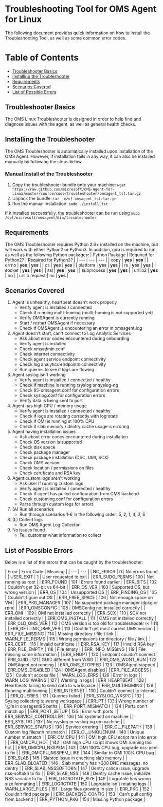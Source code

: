 # Troubleshooting Tool for OMS Agent for Linux
The following document provides quick information on how to install the Troubleshooting Tool, as well as some common error codes.

# Table of Contents
- [Troubleshooter Basics](#troubleshooter-basics)
- [Installing the Troubleshooter](#installing-the-troubleshooter)
- [Requirements](#requirements)
- [Scenarios Covered](#scenarios-covered)
- [List of Possible Errors](#list-of-possible-errors)

## Troubleshooter Basics

The OMS Linux Troubleshooter is designed in order to help find and diagnose issues with the agent, as well as general health checks. 

## Installing the Troubleshooter

The OMS Troubleshooter is automatically installed upon installation of the OMS Agent. However, if installation fails in any way, it can also be installed manually by following the steps below.

### Manual Install of the Troubleshooter
1. Copy the troubleshooter bundle onto your machine: `wget https://raw.github.com/microsoft/OMS-Agent-for-Linux/master/source/code/troubleshooter/omsagent_tst.tar.gz`
2. Unpack the bundle: `tar -xzvf omsagent_tst.tar.gz`
3. Run the manual installation: `sudo ./install_tst`

If it installed successfully, the troubleshooter can be run using `sudo /opt/microsoft/omsagent/bin/troubleshooter`

## Requirements

The OMS Troubleshooter requires Python 2.6+ installed on the machine, but will work with either Python2 or Python3. In addition, gdb is required to run, as well as the following Python packages:
| Python Package | Required for Python2? | Required for Python3? |
| --- | --- | --- |
| copy | **yes** | **yes** |
| errno | **yes** | **yes** |
| os | **yes** | **yes** |
| platform | **yes** | **yes** |
| re | **yes** | **yes** |
| socket | **yes** | **yes** |
| ssl | **yes** | **yes** |
| subprocess | **yes** | **yes** |
| urllib2 | **yes** | no |
| urllib.request | no | **yes** |

## Scenarios Covered

1. Agent is unhealthy, heartbeat doesn't work properly
	* Verify agent is installed / connected
	* Check if running multi-homing (multi-homing is not supported yet)
	* Verify OMSAgent is currently running
	* Start / restart OMSAgent if necessary
	* Check if OMSAgent is encountering an error in omsagent.log
2. Agent doesn't start, can't connect to Log Analytic Services
	* Ask about error codes encountered during onboarding
	* Verify agent is installed
	* Check omsadmin.conf
	* Check internet connectivity
	* Check agent service endpoint connectivity
	* Check log analytics endpoints connectivity
	* Run queries to see if logs are flowing
3. Agent syslog isn't working
	* Verify agent is installed / connected / healthy
	* Check if machine is running rsyslog or syslog-ng
	* Check 95-omsagent.conf for configuration errors
	* Check syslog.conf for configuration errors
	* Verify data is being sent to port
4. Agent has high CPU / memory usage
	* Verify agent is installed / connected / healthy
	* Check if logs are rotating correctly with logrotate
	* Check if OMI is running at 100% CPU
	* Check if slab memory / dentry cache usage is erroring
5. Agent having installation issues
	* Ask about error codes encountered during installation
	* Check OS version is supported
	* Check disk space
	* Check package manager
	* Check package installation (DSC, OMI, SCX)
	* Check OMS version
	* Check location / permissions on files
	* Check certificate and RSA key
6. Agent custom logs aren't working
	* Ask user if running custom logs
	* Verify agent is installed / connected / healthy
	* Check if agent has pulled configuration from OMS backend
	* Check customlog.conf for configuration errors
	* Parse through custom logs for errors
7. (A) Run all scenarios
	* Run through scenarios 1-6 in the following order: 5, 2, 1, 4, 3, 6
8. (L) Collect logs
	* Run OMS Agent Log Collector
9. No issues found
	* Tell customer what information to collect

## List of Possible Errors

Below is a list of the errors that can be caught by the troubleshooter:

| Error | Error Code | Meaning |
| --- | --- |
| NO_ERROR | 0 | No errors found |
| USER_EXIT | 1 | User requested to exit |
| ERR_SUDO_PERMS | 100 | Not running as root |
| ERR_FOUND | 101 | Errors found earlier |
| ERR_BITS | 102 | Couldn't get 32-bit vs 64-bit |
| ERR_OS_VER | 103 | Supported OS, but wrong version |
| ERR_OS | 104 | Unsupported OS |
| ERR_FINDING_OS | 105 | Couldn't figure out OS |
| ERR_FREE_SPACE | 106 | Not enough space on VM |
| ERR_PKG_MANAGER | 107 | No supported package manager (dpkg or rpm) |
| ERR_OMSCONFIG | 108 | OMSConfig not installed correctly |
| ERR_OMI | 109 | OMI not installed correctly |
| ERR_SCX | 110 | SCX not installed correctly |
| ERR_OMS_INSTALL | 111 | OMS not installed correctly |
| ERR_OLD_OMS_VER | 112 | OMS version is too old for troubleshooter (< 1.11) |
| ERR_GETTING_OMS_VER | 113 | Couldn't get most current OMS version |
| ERR_FILE_MISSING | 114 | Missing directory / file / link |
| WARN_FILE_PERMS | 115 | Wrong permissions for directory / file / link |
| ERR_CERT | 116 | Invalid certificate |
| ERR_RSA_KEY | 117 | Invalid RSA key |
| ERR_FILE_EMPTY | 118 | File empty |
| ERR_INFO_MISSING | 119 | File missing some information |
| ERR_ENDPT | 120 | Endpoint couldn't connect |
| ERR_GUID | 121 | GUID different from WSID |
| ERR_OMS_WONT_RUN | 122 | OMSAgent not running |
| ERR_OMS_STOPPED | 123 | OMSAgent stopped |
| ERR_OMS_DISABLED | 124 | OMSAgent disabled |
| ERR_FILE_ACCESS | 125 | Couldn't access file |
| WARN_LOG_ERRS | 126 | Error in logs |
| WARN_LOG_WARNS | 127 | Warning in logs |
| ERR_HEARTBEAT | 128 | Heartbeats failing to send data to workspace |
| ERR_MULTIHOMING | 129 | Running multihoming |
| ERR_INTERNET | 130 | Couldn't connect to internet |
| ERR_QUERIES | 131 | Queries failed |
| ERR_SYSLOG_WKSPC | 132 | Syslog collecting to wrong workspace |
| ERR_PT | 133 | Wrong number of '@'s in omsagent95 paths |
| ERR_PORT_MISMATCH | 134 | Ports don't match up |
| ERR_PORT_SETUP | 135 | Error with ports |
| ERR_SERVICE_CONTROLLER | 136 | No systemctl on machine |
| ERR_SYSLOG | 137 | No rsyslog or syslog-ng on machine |
| ERR_SERVICE_STATUS | 138 | Service erroring |
| ERR_CL_FILEPATH | 139 | Custom log filepath mismatch |
| ERR_CL_UNIQUENUM | 140 | Unique number mismatch |
| ERR_OMICPU | 141 | OMI high CPU script ran into error |
| ERR_OMICPU_HOT | 142 | OMI high CPU script shows OMI running too hot |
| ERR_OMICPU_NSSPEM | 143 | OMI 100% CPU bug, upgrade nss-pem to fix |
| ERR_OMICPU_NSSPEM_LIKE | 144 | Similar to OMI 100% CPU bug |
| ERR_SLAB | 145 | Slabtop issue in checking slab memory |
| ERR_SLAB_BLOATED | 146 | Slab memory has >300 DNE messages, no dentry |
| ERR_SLAB_NSSSOFTOKN | 147 | Dentry cahce issue, upgrade nss-softokn to fix |
| ERR_SLAB_NSS | 148 | Dentry cache issue, initialize NSS variable to fix |
| ERR_LOGROTATE_SIZE | 149 | Logrotate has wrong size formatting |
| ERR_LOGROTATE | 150 | Logrotate isn't rotating logs |
| WARN_LARGE_FILES | 151 | Large files growing in size |
| ERR_PKG | 152 | Couldn't find package |
| ERR_BACKEND_CONFIG | 153 | Can't pull config from backend |
| ERR_PYTHON_PKG | 154 | Missing Python package |